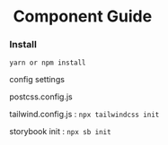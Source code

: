 #  Component Guide



### Install 

`yarn or npm install`



config settings

postcss.config.js 

tailwind.config.js  : `npx tailwindcss init`

storybook init : `npx sb init`




